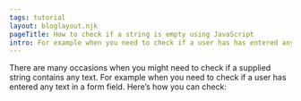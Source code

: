 ```yaml
---
tags: tutorial
layout: bloglayout.njk
pageTitle: How to check if a string is empty using JavaScript
intro: For example when you need to check if a user has has entered any text in a form field.
---
```


There are many occasions when you might need to check if a supplied string contains any text. For example when you need to check if a user has entered any text in a form field. Here’s how you can check:

